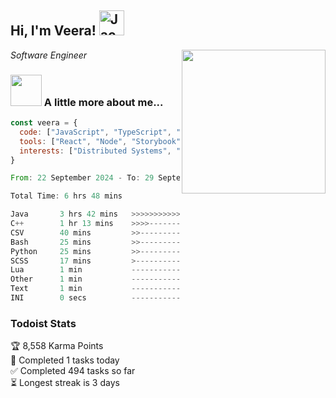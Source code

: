 <h2> Hi, I'm Veera! <img src="https://raw.githubusercontent.com/Tarikul-Islam-Anik/Animated-Fluent-Emojis/master/Emojis/Activities/Jack-O-Lantern.png" alt="Jack-O-Lantern" width="40" height="40" /></h2>
<img align='right' src="https://user-images.githubusercontent.com/74038190/213911110-aedbef38-a29f-4b6b-a65c-11608b4f75a5.gif" width="230">
<p><em>Software Engineer</em></p>


### <img src="https://user-images.githubusercontent.com/74038190/216656963-09118229-8a9e-4af0-910c-c37f35f2e210.gif" width="50"> A little more about me...  

```javascript
const veera = {
  code: ["JavaScript", "TypeScript", "HTML", "CSS", "Python", "Java", "C++"],
  tools: ["React", "Node", "Storybook", "Docker", "Next.JS", "Node", "AWS", "gRPC"],
  interests: ["Distributed Systems", "Cloud Computing", "Machine Learning", "Enterprise Software", "AI"]
}
```

<!--START_SECTION:waka-->

```rust
From: 22 September 2024 - To: 29 September 2024

Total Time: 6 hrs 48 mins

Java       3 hrs 42 mins   >>>>>>>>>>>>>>-----------   54.16 %
C++        1 hr 13 mins    >>>>---------------------   17.90 %
CSV        40 mins         >>-----------------------   09.84 %
Bash       25 mins         >>-----------------------   06.20 %
Python     25 mins         >>-----------------------   06.14 %
SCSS       17 mins         >------------------------   04.38 %
Lua        1 min           -------------------------   00.44 %
Other      1 min           -------------------------   00.41 %
Text       1 min           -------------------------   00.27 %
INI        0 secs          -------------------------   00.12 %
```

<!--END_SECTION:waka-->


### Todoist Stats

<!-- TODO-IST:START -->
🏆  8,558 Karma Points           
🌸  Completed 1 tasks today           
✅  Completed 494 tasks so far           
⏳  Longest streak is 3 days
<!-- TODO-IST:END -->
<!--
Profile views:
[![](https://visitcount.itsvg.in/api?id=veeravivekt&label=Profile%20Views&color=1&icon=2&pretty=false)](https://visitcount.itsvg.in)
-->
